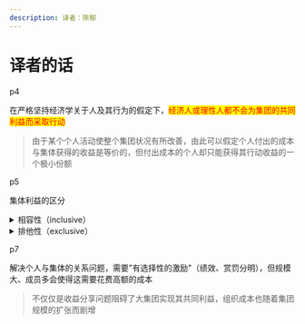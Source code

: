 ```yaml
---
description: 译者：陈郁
---
```


# 译者的话

p4

在严格坚持经济学关于人及其行为的假定下，<mark style="color:red;">经济人或理性人都不会为集团的共同利益而采取行动</mark>

> 由于某个个人活动使整个集团状况有所改善，由此可以假定个人付出的成本与集体获得的收益是等价的，但付出成本的个人却只能获得其行动收益的一个极小份额

p5

集体利益的区分

<details>

<summary>相容性（inclusive）</summary>

同一行业中的公司在向政府寻求更低的税额时，利益是相容的（一损俱损，一荣俱荣）



博弈论：正和博弈

</details>

<details>

<summary>排他性（exclusive）</summary>

同一行业中的公司通过限制产出而追求更高的价格时是排他的



博弈论：零和博弈

</details>

p7

解决个人与集体的关系问题，需要"有选择性的激励"（绩效、赏罚分明），但规模大、成员多会使得这需要花费高额的成本

> 不仅仅是收益分享问题阻碍了大集团实现其共同利益，组织成本也随着集团规模的扩张而剧增
